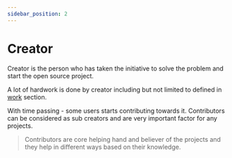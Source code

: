 ```yaml
---
sidebar_position: 2
---
```


# Creator

Creator is the person who has taken the initiative to solve the problem and start the open source project.

A lot of hardwork is done by creator including but not limited to defined in [work](work) section.

With time passing - some users starts contributing towards it. Contributors can be considered as sub creators and are very important factor for any projects.

> Contributors are core helping hand and believer of the projects and they help in different ways based on their knowledge.

